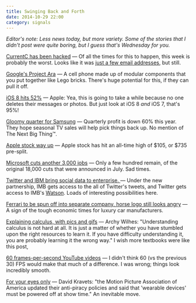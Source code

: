 ```yaml
---
title: Swinging Back and Forth
date: 2014-10-29 22:00
category: signals
---
```

_Editor's note: Less news today, but more variety. Some of the stories that I didn't post were quite boring, but I guess that's Wednesday for you._

[CurrentC has been hacked](http://www.mcx.com/blog/1028-email-incident-report/) &mdash;  Of all the times for this to happen, this week is probably the worst. Looks like it was [just a few email addresses](http://techcrunch.com/2014/10/29/retailer-backed-apple-pay-rival-currentc-has-been-hacked-testers-email-addresses-stolen/), but still.

[Google's Project Ara](http://www.wired.com/2014/10/day-with-project-ara) &mdash; A cell phone made up of modular components that you put together like Lego bricks. There's huge potential for this, if they can pull it off.

[iOS 8 hits 52%](https://developer.apple.com/support/appstore/) &mdash; Apple: Yea, this is going to take a while because no one deletes their messages or photos. But just look at iOS 8 _and_ iOS 7, that's 95%!

[Gloomy quarter for Samsung](http://www.reuters.com/article/2014/10/30/us-samsung-elec-results-idUSKBN0II2N120141030) &mdash; Quarterly profit is down 60% this year. They hope seasonal TV sales will help pick things back up. No mention of The Next Big Thing&trade;.

[Apple stock way up](http://time.com/money/3545691/apple-stock-buy-sell/) &mdash; Apple stock has hit an all-time high of $105, or $735 pre-split.

[Microsoft cuts another 3,000 jobs](http://techcrunch.com/2014/10/29/microsoft-fires-another-set-of-employees-continuing-its-announced-layoff-strategy/)  &mdash; Only a few hundred remain, of the original 18,000 cuts that were announced in July. Sad times.

[Twitter and IBM bring social data to enterprise. ](http://techcrunch.com/2014/10/29/twitter-partners-with-ibm-to-bring-social-data-to-the-enterprise) &mdash; Under the new partnership, IMB gets access to the all of Twitter's tweets, and Twitter gets access to IMB's [Watson](http://www.ibm.com/smarterplanet/us/en/ibmwatson/). Loads of interesting possibilities here.

[Ferrari to be spun off into separate company, horse logo still looks angry](http://www.reuters.com/article/2014/10/29/us-fiatchrysler-ferrari-divestiture-idUSKBN0II1DB20141029) &mdash;  A sign of the tough economic times for luxury car manufacturers.  

[Explaining calculus, with pics and gifs](http://0a.io/0a-explains-calculus) &mdash; Archy Wilhes: "Understanding calculus is not hard at all. It is just a matter of whether you have stumbled upon the right resources to learn it. If you have difficulty understanding it, you are probably learning it the wrong way." I wish more textbooks were like this post,

[60 frames-per-second YouTube videos](http://techcrunch.com/2014/10/29/60-fps-youtube/) &mdash;  I didn't think 60 (vs the previous 30) FPS would make that much of a difference. I was wrong; things look incredibly smooth.

[For your eyes only](http://arstechnica.com/tech-policy/2014/10/mpaa-movie-theaters-announce-zero-tolerance-policy-against-wearables/) &mdash; David Kravets: "the Motion Picture Association of America updated their anti-piracy policies and said that 'wearable devices' must be powered off at show time." An inevitable move.
